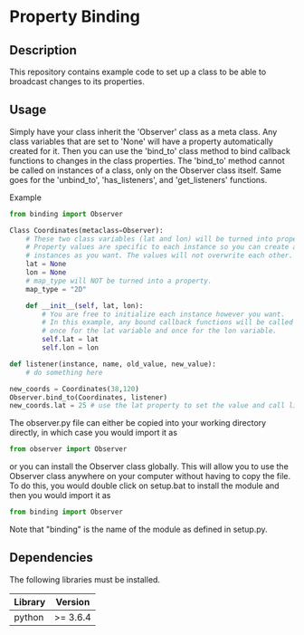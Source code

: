 # Property Binding

## Description
This repository contains example code to set up a class to be able to broadcast changes to its properties.

## Usage
Simply have your class inherit the 'Observer' class as a meta class. Any class variables that are set to 'None' will have a property automatically created for it. Then you can use the 'bind_to' class method to bind callback functions to changes in the class properties. The 'bind_to' method cannot be called on instances of a class, only on the Observer class itself. Same goes for the 'unbind_to', 'has_listeners', and 'get_listeners' functions.

Example
```python
from binding import Observer

Class Coordinates(metaclass=Observer):
    # These two class variables (lat and lon) will be turned into properties.
    # Property values are specific to each instance so you can create as many
    # instances as you want. The values will not overwrite each other.
    lat = None
    lon = None
    # map_type will NOT be turned into a property.
    map_type = "2D"

    def __init__(self, lat, lon):
        # You are free to initialize each instance however you want.
        # In this example, any bound callback functions will be called twice:
        # once for the lat variable and once for the lon variable.
        self.lat = lat
        self.lon = lon

def listener(instance, name, old_value, new_value):
    # do something here

new_coords = Coordinates(38,120)
Observer.bind_to(Coordinates, listener)
new_coords.lat = 25 # use the lat property to set the value and call listener
```

The observer.py file can either be copied into your working directory directly,
in which case you would import it as
```python
from observer import Observer
```
or you can install the Observer class globally. This will allow you to use the
Observer class anywhere on your computer without having to copy the file.
To do this, you would double click on setup.bat to install the module and then you would import it as
```python
from binding import Observer
```
Note that "binding" is the name of the module as defined in setup.py.
## Dependencies
The following libraries must be installed.

|Library                       |Version          |
|------------------------------|-----------------|
| python                       | >= 3.6.4        |
